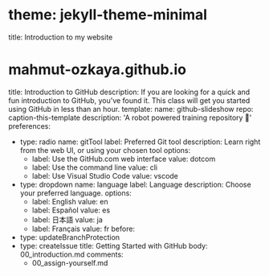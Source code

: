 # theme: jekyll-theme-minimal
title: Introduction to my website
# mahmut-ozkaya.github.io
title: Introduction to GitHub
description: If you are looking for a quick and fun introduction to GitHub, you've found it. This class will get you started using GitHub in less than an hour.
template:
  name: github-slideshow
  repo: caption-this-template
  description: 'A robot powered training repository :robot:'
preferences:
- type: radio
  name: gitTool
  label: Preferred Git tool
  description: Learn right from the web UI, or using your chosen tool
  options:
  - label: Use the GitHub.com web interface
    value: dotcom
  - label: Use the command line
    value: cli
  - label: Use Visual Studio Code
    value: vscode
- type: dropdown
  name: language
  label: Language
  description: Choose your preferred language.
  options:
  - label: English
    value: en
  - label: Español
    value: es
  - label: 日本語
    value: ja
  - label: Français
    value: fr
before:
- type: updateBranchProtection
- type: createIssue
  title: Getting Started with GitHub
  body: 00_introduction.md
  comments:
    - 00_assign-yourself.md
